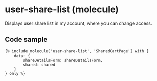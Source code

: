 # user-share-list (molecule)

Displays user share list in my account, where you can change access.

## Code sample

```
{% include molecule('user-share-list', 'SharedCartPage') with {
    data: {
        shareDetailsForm: shareDetailsForm,
        shared: shared
    }
} only %}
```
